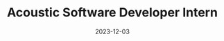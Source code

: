 ---
layout: posts
title: "Acoustic Software Developer Intern"
date: 2023-12-03
tags: Python C++ experience
company: Blackberry QNX
location: Burnaby, BC, Canada
dates: May 2019 to Dec. 2019
description: During my internship at Blackberry QNX as an audio software developer, my team worked on creating a more immersive and sound-isolated environment for concurrent users to interface with AI virtual assistants. I created a test framework in Python for proprietary voice enhancing and noise-control technology that is used in release testing. I incorporated programmatic audio processing to consistently simulate acoustic conditions. I then quantified the algorithm's performance by aggregating the results of several voice recognition services such as AWS Transcribe, Google Speech-to-Text, CMU Sphinx, and Sensory TrulyHandsFree.
---